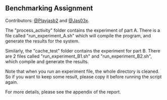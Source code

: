 ## Benchmarking Assignment

Contributors: [@Playjasb2](https://github.com/Playjasb2) and [@Jas03x](https://github.com/Jas03x).

The "process_activity" folder contains the experiment of part A. There is a file called "run_experiment_A.sh" which will compile the
program, and generate the results for the system.

Similarly, the "cache_test" folder contains the experiment for part B. There are 2 files called "run_experiment_B1.sh" and 
"run_experiment_B2.sh", which compile and generate the results.

Note that when you run an experiment file, the whole directory is cleaned. So if you want to keep some result, please copy it before running
the script again.

For more details, please see the appendix of the report.
